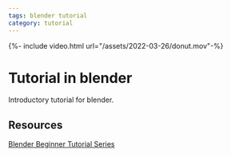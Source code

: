```yaml
---
tags: blender tutorial
category: tutorial
---
```

{%- include video.html url="/assets/2022-03-26/donut.mov"-%}

# Tutorial in blender

Introductory tutorial for blender.

## Resources

[Blender Beginner Tutorial Series](https://www.youtube.com/watch?v=NyJWoyVx_XI&list=PLjEaoINr3zgEq0u2MzVgAaHEBt--xLB6U)
